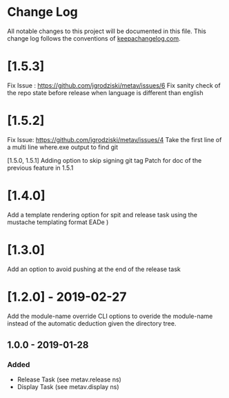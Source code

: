 # Change Log
All notable changes to this project will be documented in this file. 
This change log follows the conventions of [keepachangelog.com](http://keepachangelog.com/).

# [1.5.3]
Fix Issue : https://github.com/jgrodziski/metav/issues/6
Fix sanity check of the repo state before release when language is different than english

# [1.5.2]
Fix Issue: https://github.com/jgrodziski/metav/issues/4
Take the first line of a multi line where.exe output to find git

[1.5.0, 1.5.1]
Adding option to skip signing git tag
Patch for doc of the previous feature in 1.5.1

# [1.4.0]
Add a template rendering option for spit and release task using the mustache templating format EADe )

# [1.3.0]
Add an option to avoid pushing at the end of the release task 

# [1.2.0] - 2019-02-27 #

Add the module-name override CLI options to overide the module-name instead of the automatic deduction given the directory tree.

## 1.0.0 - 2019-01-28
### Added
- Release Task (see metav.release ns)
- Display Task (see metav.display ns) 

[Unreleased]: https://github.com/jgrodziski/metav/compare/0.1.1...HEAD
[0.1.1]: https://github.com/jgrodziski/metav/compare/0.1.0...0.1.1

